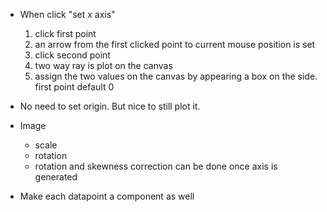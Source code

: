 - When click "set x axis"
    1. click first point
    1. an arrow from the first clicked point to current mouse position is set
    1. click second point
    1. two way ray is plot on the canvas
    1. assign the two values on the canvas by appearing a box on the side. first point default 0

- No need to set origin. But nice to still plot it.

- Image
    - scale
    - rotation
    - rotation and skewness correction can be done once axis is generated

- Make each datapoint a component as well